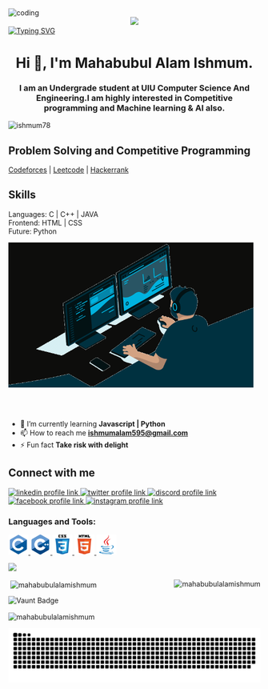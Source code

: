 <img align="center" height="200" width="100%" alt="coding" src="https://i.pinimg.com/736x/6a/9d/9d/6a9d9d1ad1c80aac45914996fa4104db.jpg">
<div align="center">
  <img height="170" src="https://media.giphy.com/media/M9gbBd9nbDrOTu1Mqx/giphy.gif"  />
</div>
<a display="block" align="center" width="70%" font-size="60" height="150" href="https://git.io/typing-svg"><img src="https://readme-typing-svg.herokuapp.com?font=Fira+Code&pause=1000&width=435&lines=Mahabubul+Alam+ishmum" alt="Typing SVG" /></a>
<h1 align="center">Hi 👋, I'm Mahabubul Alam Ishmum.</h1>
<h3 align="center">I am an Undergrade student at UIU Computer Science And Engineering.I am highly interested in Competitive programming and Machine learning & AI also.</h3>
<p align="left"> <img src="https://komarev.com/ghpvc/?username=ishmum78&label=Profile%20views&color=0e75b6&style=flat" alt="ishmum78" /> </p>

<h2 class="heading-element" dir="auto">Problem Solving and Competitive Programming</h2>
<a href="https://codeforces.com/profile/ishmum78">Codeforces</a> | <a href="https://leetcode.com/u/ishmum78/">Leetcode</a> | <a href="https://www.hackerrank.com/profile/ishmuma78">Hackerrank</a>

## Skills

Languages: C | C++ | JAVA  
Frontend: HTML | CSS  
Future: Python  

<img align="center" alt="coding" width="490" src="https://raw.githubusercontent.com/Potential17/Potential17/master/user%20(2).gif" style="margin-bottom: 50px;">

- 🌱 I’m currently learning **Javascript | Python**  
- 📫 How to reach me **ishmumalam595@gmail.com**  
- ⚡ Fun fact **Take risk with delight**
  
## Connect with me

<p align="left">
<a href="https://linkedin.com/in/mahabubulalamishmum" target="_blank">
  <img src="https://img.shields.io/badge/LinkedIn-0A66C2?style=for-the-badge&logo=linkedin&logoColor=white" alt="linkedin profile link" />
</a>  

<a href="https://twitter.com/ishmum78" target="_blank">
  <img src="https://img.shields.io/badge/Twitter-1DA1F2?style=for-the-badge&logo=twitter&logoColor=white" alt="twitter profile link" />
</a>

<a href="https://discord.com/users/1178700070191894538" target="_blank">
  <img src="https://img.shields.io/badge/Discord-5865F2?style=for-the-badge&logo=discord&logoColor=white" alt="discord profile link" />
</a>
<a href="https://www.facebook.com/MahabubulAlamIshmum" target="_blank">
  <img src="https://img.shields.io/badge/Facebook-1877F2?style=for-the-badge&logo=facebook&logoColor=white" alt="facebook profile link" />
</a>
<a href="https://instagram.com/ishmum78" target="_blank">
  <img src="https://img.shields.io/badge/Instagram-%23E4405F?style=for-the-badge&logo=instagram&logoColor=white" alt="instagram profile link" />
</a>
</p>

<h3 align="left">Languages and Tools:</h3>
<p align="left"> <a href="https://www.cprogramming.com/" target="_blank" rel="noreferrer"> <img src="https://raw.githubusercontent.com/devicons/devicon/master/icons/c/c-original.svg" alt="c" width="40" height="40"/> </a> <a href="https://www.w3schools.com/cpp/" target="_blank" rel="noreferrer"> <img src="https://raw.githubusercontent.com/devicons/devicon/master/icons/cplusplus/cplusplus-original.svg" alt="cplusplus" width="40" height="40"/> </a> <a href="https://www.w3schools.com/css/" target="_blank" rel="noreferrer"> <img src="https://raw.githubusercontent.com/devicons/devicon/master/icons/css3/css3-original-wordmark.svg" alt="css3" width="40" height="40"/> </a> <a href="https://www.w3.org/html/" target="_blank" rel="noreferrer"> <img src="https://raw.githubusercontent.com/devicons/devicon/master/icons/html5/html5-original-wordmark.svg" alt="html5" width="40" height="40"/> </a> <a href="https://www.java.com" target="_blank" rel="noreferrer"> <img src="https://raw.githubusercontent.com/devicons/devicon/master/icons/java/java-original.svg" alt="java" width="40" height="40"/> </a> </p>

<p><img src="https://gifdb.com/images/high/computer-system-coding-j3szfjv9fwb5at9x.webp" width="430"> 
 </p>

<p><img  align="right" src="https://github-readme-stats.vercel.app/api/top-langs?username=mahabubulalamishmum&show_icons=true&locale=en&layout=compact" alt="mahabubulalamishmum"  /></p>
<p>&nbsp;<img align="center"  src="https://github-readme-stats.vercel.app/api?username=mahabubulalamishmum&show_icons=true&locale=en" alt="mahabubulalamishmum" /></p>

![Vaunt Badge](https://api.vaunt.dev/v1/github/entities/mahabubulalamishmum/contributions?format=svg&private=true)

<p><img align="center" src="https://github-readme-streak-stats.herokuapp.com/?user=mahabubulalamishmum&" alt="mahabubulalamishmum" />
</p>

<img alt="snake eating my contributions" src="https://raw.githubusercontent.com/platane/snk/output/github-contribution-grid-snake-dark.svg" style="max-width: 100%;">
